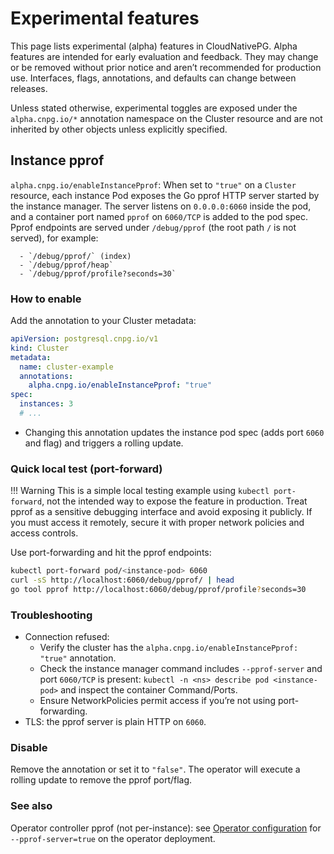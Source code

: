 # Experimental features
<!-- SPDX-License-Identifier: CC-BY-4.0 -->

This page lists experimental (alpha) features in CloudNativePG. Alpha features are
intended for early evaluation and feedback. They may change or be removed without
prior notice and aren’t recommended for production use.
Interfaces, flags, annotations, and defaults can change between releases.

Unless stated otherwise, experimental toggles are exposed under the `alpha.cnpg.io/*` annotation
namespace on the Cluster resource and are not inherited by other objects unless explicitly specified.

## Instance pprof

`alpha.cnpg.io/enableInstancePprof`:
    When set to `"true"` on a `Cluster` resource, each instance Pod exposes the Go pprof HTTP server
    started by the instance manager. The server listens on `0.0.0.0:6060` inside the pod, and a container
    port named `pprof` on `6060/TCP` is added to the pod spec.
    Pprof endpoints are served under `/debug/pprof` (the root path `/` is not served), for example:

      - `/debug/pprof/` (index)
      - `/debug/pprof/heap`
      - `/debug/pprof/profile?seconds=30`

### How to enable

Add the annotation to your Cluster metadata:

```yaml
apiVersion: postgresql.cnpg.io/v1
kind: Cluster
metadata:
  name: cluster-example
  annotations:
    alpha.cnpg.io/enableInstancePprof: "true"
spec:
  instances: 3
  # ...
```

- Changing this annotation updates the instance pod spec (adds port `6060` and flag) and triggers
  a rolling update.

### Quick local test (port-forward)

!!! Warning
    This is a simple local testing example using `kubectl port-forward`, not the intended way to
    expose the feature in production.
    Treat pprof as a sensitive debugging interface and avoid exposing it publicly.
    If you must access it remotely, secure it with proper network policies and access controls.

Use port-forwarding and hit the pprof endpoints:

```bash
kubectl port-forward pod/<instance-pod> 6060
curl -sS http://localhost:6060/debug/pprof/ | head
go tool pprof http://localhost:6060/debug/pprof/profile?seconds=30
```

### Troubleshooting

- Connection refused:
  - Verify the cluster has the `alpha.cnpg.io/enableInstancePprof: "true"` annotation.
  - Check the instance manager command includes `--pprof-server` and port `6060/TCP` is present:
    `kubectl -n <ns> describe pod <instance-pod>` and inspect the container Command/Ports.
  - Ensure NetworkPolicies permit access if you’re not using port-forwarding.
- TLS: the pprof server is plain HTTP on `6060`.

### Disable

Remove the annotation or set it to `"false"`. The operator will execute a rolling update to remove
the pprof port/flag.

### See also

Operator controller pprof (not per-instance): see [Operator configuration](operator_conf.md)
for `--pprof-server=true` on the operator deployment.
